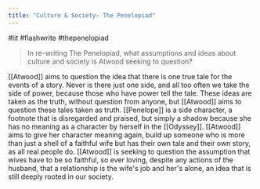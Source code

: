 ```yaml
---
title: "Culture & Society- The Penelopiad"
---
```

#lit #flashwrite #thepenelopiad 

> In re-writing The Penelopiad, what assumptions and ideas about culture and society is Atwood seeking to question?

[[Atwood]] aims to question the idea that there is one true tale for the events of a story. Never is there just one side, and all too often we take the side of power, because those who have power tell the tale. These ideas are taken as the truth, without question from anyone, but [[Atwood]] aims to question these tales taken as truth. [[Penelope]] is a side character, a footnote that is disregarded and praised, but simply a shadow because she has no meaning as a character by herself in the [[Odyssey]]. [[Atwood]] aims to give her character meaning again, build up someone who is more than just a shell of a faithful wife but has their own tale and their own story, as all real people do. [[Atwood]] is seeking to question the assumption that wives have to be so faithful, so ever loving, despite any actions of the husband, that a relationship is the wife's job and her's alone, an idea that is still deeply rooted in our society.